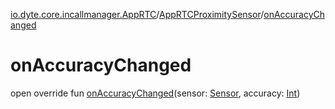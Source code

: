 [io.dyte.core.incallmanager.AppRTC](../index.md)/[AppRTCProximitySensor](index.md)/[onAccuracyChanged](on-accuracy-changed.md)

# onAccuracyChanged


open override fun [onAccuracyChanged](on-accuracy-changed.md)(sensor: [Sensor](https://developer.android.com/reference/kotlin/android/hardware/Sensor.html), accuracy: [Int](https://kotlinlang.org/api/latest/jvm/stdlib/kotlin/-int/index.html))
